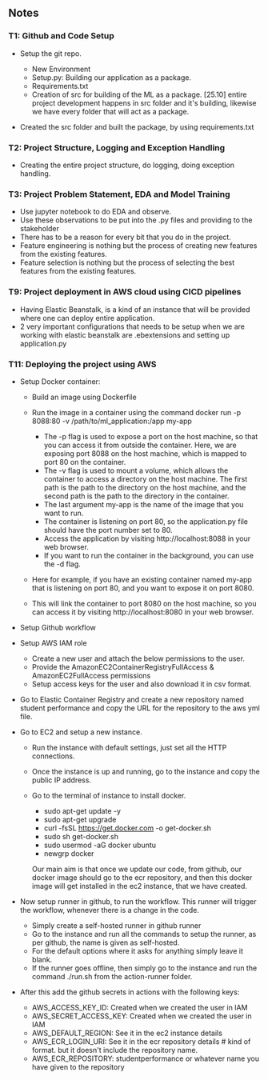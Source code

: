 ## Notes

### T1: Github and Code Setup
- Setup the git repo.
    - New Environment
    - Setup.py: Building our application as a package.
    - Requirements.txt
    - Creation of src for building of the ML as a package. [25.10] entire project development happens in src folder and it's building, likewise we have every folder that will act as a package.

- Created the src folder and built the package, by using requirements.txt

### T2: Project Structure, Logging and Exception Handling
- Creating the entire project structure, do logging, doing exception handling.  

### T3: Project Problem Statement, EDA and Model Training
- Use jupyter notebook to do EDA and observe.
- Use these observations to be put into the .py files and providing to the stakeholder
- There has to be a reason for every bit that you do in the project.
- Feature engineering is nothing but the process of creating new features from the existing features.
- Feature selection is nothing but the process of selecting the best features from the existing features.


### T9: Project deployment in AWS cloud using CICD pipelines
- Having Elastic Beanstalk, is a kind of an instance that will be provided where one can deploy entire application.
- 2 very important configurations that needs to be setup when we are working with elastic beanstalk are .ebextensions and setting up application.py

### T11: Deploying the project using AWS
- Setup Docker container:
    - Build an image using Dockerfile
    - Run the image in a container using the command docker run -p 8088:80 -v /path/to/ml_application:/app my-app
        - The -p flag is used to expose a port on the host machine, so that you can access it from outside the container. Here, we are exposing port 8088 on the host machine, which is mapped to port 80 on the container.
        - The -v flag is used to mount a volume, which allows the container to access a directory on the host machine. The first path is the path to the directory on the host machine, and the second path is the path to the directory in the container.
        - The last argument my-app is the name of the image that you want to run.
        - The container is listening on port 80, so the application.py file should have the port number set to 80.
        - Access the application by visiting http://localhost:8088 in your web browser.
        - If you want to run the container in the background, you can use the -d flag.
            
    - Here for example, if you have an existing container named my-app that is listening on port 80, and you want to expose it on port 8080.
    - This will link the container to port 8080 on the host machine, so you can access it by visiting http://localhost:8080 in your web browser.
- Setup Github workflow
- Setup AWS IAM role
    - Create a new user and attach the below permissions to the user.
    - Provide the AmazonEC2ContainerRegistryFullAccess & AmazonEC2FullAccess permissions
    - Setup access keys for the user and also download it in csv format.

- Go to Elastic Container Registry and create a new repository named student performance and copy the URL for the repository to the aws yml file.
- Go to EC2 and setup a new instance.
    - Run the instance with default settings, just set all the HTTP connections.
    - Once the instance is up and running, go to the instance and copy the public IP address.
    - Go to the terminal of instance to install docker.
        - sudo apt-get update -y
        - sudo apt-get upgrade
        - curl -fsSL https://get.docker.com -o get-docker.sh
        - sudo sh get-docker.sh
        - sudo usermod -aG docker ubuntu
        - newgrp docker

        Our main aim is that once we update our code, from github, our docker image should go to the ecr repository, and then this docker image will get installed in the ec2 instance, that we have created.

- Now setup runner in github, to run the workflow. This runner will trigger the workflow, whenever there is a change in the code.
    - Simply create a self-hosted runner in github runner
    - Go to the instance and run all the commands to setup the runner, as per github, the name is given as self-hosted. 
    - For the default options where it asks for anything simply leave it blank.
    - If the runner goes offline, then simply go to the instance and run the command ./run.sh from the action-runner folder.
- After this add the github secrets in actions with the following keys:
    - AWS_ACCESS_KEY_ID: Created when we created the user in IAM
    - AWS_SECRET_ACCESS_KEY: Created when we created the user in IAM
    - AWS_DEFAULT_REGION: See it in the ec2 instance details
    - AWS_ECR_LOGIN_URI: See it in the ecr repository details #  kind of format. but it doesn't include the repository name.
    - AWS_ECR_REPOSITORY: studentperformance or whatever name you have given to the repository